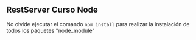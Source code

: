 ## RestServer Curso Node


No olvide ejecutar el comando ```npm install``` para realizar la instalación de todos los paquetes "node_module"